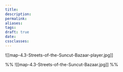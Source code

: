 ```yaml
---
title: 
description: 
permalink: 
aliases: 
tags: 
draft: true
date: 
cssclasses:
---
```


![[map-4.3-Streets-of-the-Suncut-Bazaar-player.jpg]] 

%%
![[map-4.3-Streets-of-the-Suncut-Bazaar.jpg]]
%%
